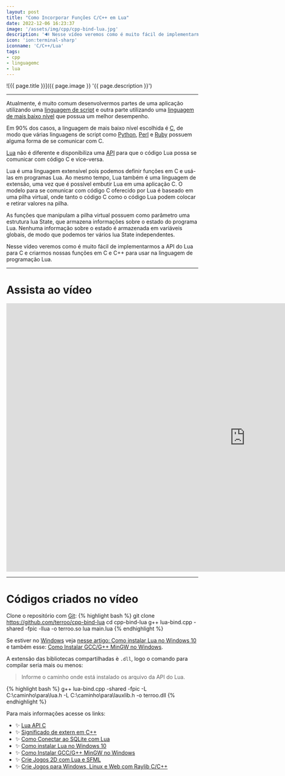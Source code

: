 ```yaml
---
layout: post
title: "Como Incorporar Funções C/C++ em Lua"
date: 2022-12-06 16:23:37
image: '/assets/img/cpp/cpp-bind-lua.jpg'
description: '🔊 Nesse vídeo veremos como é muito fácil de implementarmos a API do Lua para C e criarmos nossas funções em C e C++ para usar na linguagem de programação Lua.'
icon: 'ion:terminal-sharp'
iconname: 'C/C++/Lua'
tags:
- cpp
- linguagemc
- lua
---
```


![{{ page.title }}]({{ page.image }} '{{ page.description }}')

---

Atualmente, é muito comum desenvolvermos partes de uma aplicação utilizando uma [linguagem de script](https://terminalroot.com.br/tags#lua) e outra parte utilizando uma [linguagem de mais baixo nível](https://terminalroot.com.br/tags#cpp) que possua um melhor desempenho.

Em 90% dos casos, a linguagem de mais baixo nível escolhida é [C](https://terminalroot.com.br/tags#linguagemc), de modo que várias linguagens de script como [Python](https://terminalroot.com.br/tags#python), [Perl](https://terminalroot.com.br/tags#perl) e [Ruby](https://terminalroot.com.br/tags#ruby) possuem alguma forma de se comunicar com C.

[Lua](https://terminalroot.com.br/tags#lua) não é diferente e disponibiliza uma [API](https://www.lua.org/pil/24.html) para que o código Lua possa se comunicar com código C e vice-versa.

Lua é uma linguagem extensível pois podemos definir funções em C e usá-las em programas Lua. Ao mesmo tempo, Lua também é uma linguagem de extensão, uma vez que é possível embutir Lua em uma aplicação C. O modelo para se comunicar com código C oferecido por Lua é baseado em uma pilha virtual, onde tanto o código C como o código Lua podem colocar e retirar valores na pilha. 

As funções que manipulam a pilha virtual possuem como parâmetro uma estrutura lua State, que armazena informações sobre o estado do programa Lua. Nenhuma informação sobre o estado é armazenada em variáveis globais, de modo que podemos ter vários lua State independentes.

Nesse vídeo veremos como é muito fácil de implementarmos a API do Lua para C e criarmos nossas funções em C e C++ para usar na linguagem de programação Lua.

---

# Assista ao vídeo

<iframe width="1253" height="705" src="https://www.youtube.com/embed/twpxHv47OCA" title="YouTube video player" frameborder="0" allow="accelerometer; autoplay; clipboard-write; encrypted-media; gyroscope; picture-in-picture" allowfullscreen></iframe>

---

# Códigos criados no vídeo

Clone o repositório com [Git](https://terminalroot.com.br/tags#git):
{% highlight bash %}
git clone https://github.com/terroo/cpp-bind-lua
cd cpp-bind-lua
g++ lua-bind.cpp -shared -fpic -llua -o terroo.so
lua main.lua
{% endhighlight %}
 

Se estiver no [Windows]() veja [nesse artigo: Como instalar Lua no Windows 10]() e também esse: [Como Instalar GCC/G++ MinGW no Windows](https://terminalroot.com.br/2022/12/como-instalar-gcc-gpp-mingw-no-windows.html).

A extensão das bibliotecas compartilhadas è `.dll`, logo o comando para compilar seria mais ou menos:
> Informe o caminho onde está instalado os arquivo da API do Lua.

{% highlight bash %}
g++ lua-bind.cpp -shared -fpic -L C:\caminho\para\lua.h -L C:\caminho\para\lauxlib.h -o terroo.dll
{% endhighlight %}

Para mais informações acesse os links:
+ ✨ [Lua API C](https://www.lua.org/pil/24.html)
+ ✨ [Significado de extern em C++](https://terminalroot.com.br/2021/04/significado-de-extern-em-cpp.html)
+ ✨ [Como Conectar ao SQLite com Lua](https://terminalroot.com.br/2022/01/como-conectar-ao-sqlite-com-lua.html)
+ ✨ [Como instalar Lua no Windows 10](https://terminalroot.com.br/2022/07/lua-windows.html)
+ ✨ [Como Instalar GCC/G++ MinGW no Windows](https://terminalroot.com.br/2022/12/como-instalar-gcc-gpp-mingw-no-windows.html)
+ ✨ [Crie Jogos 2D com Lua e SFML](https://www.youtube.com/watch?v=rF7QXsIc3mo)
+ ✨ [Crie Jogos para Windows, Linux e Web com Raylib C/C++](https://www.youtube.com/watch?v=LZUMVdkWWrg)
